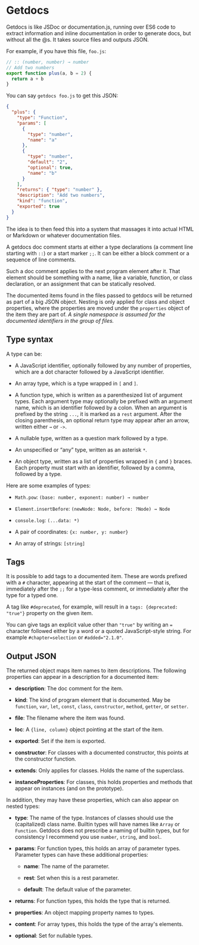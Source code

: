 # Getdocs

Getdocs is like JSDoc or documentation.js, running over ES6 code to
extract information and inline documentation in order to generate
docs, but without all the @s. It takes source files and outputs JSON.

For example, if you have this file, `foo.js`:

```javascript
// :: (number, number) → number
// Add two numbers
export function plus(a, b = 2) {
  return a + b
}
```

You can say `getdocs foo.js` to get this JSON:

```json
{
  "plus": {
    "type": "Function",
    "params": [
      {
        "type": "number",
        "name": "a"
      },
      {
        "type": "number",
        "default": "2",
        "optional": true,
        "name": "b"
      }
    ],
    "returns": { "type": "number" },
    "description": "Add two numbers",
    "kind": "function",
    "exported": true
  }
}
```

The idea is to then feed this into a system that massages it into
actual HTML or Markdown or whatever documentation files.

A getdocs doc comment starts at either a type declarations (a comment
line starting with `::`) or a start marker `;;`. It can be either a
block comment or a sequence of line comments.

Such a doc comment applies to the next program element after it. That
element should be something with a name, like a variable, function, or
class declaration, or an assignment that can be statically resolved.

The documented items found in the files passed to getdocs will be
returned as part of a big JSON object. Nesting is only applied for
class and object properties, where the properties are moved under the
`properties` object of the item they are part of. _A single namespace
is assumed for the documented identifiers in the group of files._

## Type syntax

A type can be:

 * A JavaScript identifier, optionally followed by any number of
   properties, which are a dot character followed by a JavaScript
   identifier.

 * An array type, which is a type wrapped in `[` and `]`.

 * A function type, which is written as a parenthesized list of
   argument types. Each argument type may optionally be prefixed with
   an argument name, which is an identifier followed by a colon. When
   an argument is prefixed by the string `...`, it is marked as a
   `rest` argument. After the closing parenthesis, an optional return
   type may appear after an arrow, written either `→` or `->`.

 * A nullable type, written as a question mark followed by a type.

 * An unspecified or “any” type, written as an asterisk `*`.

 * An object type, written as a list of properties wrapped in `{` and
   `}` braces. Each property must start with an identifier, followed
   by a comma, followed by a type.

Here are some examples of types:

 * `Math.pow`: `(base: number, exponent: number) → number`

 * `Element.insertBefore`: `(newNode: Node, before: ?Node) → Node`

 * `console.log`: `(...data: *)`

 * A pair of coordinates: `{x: number, y: number}`

 * An array of strings: `[string]`

## Tags

It is possible to add tags to a documented item. These are words
prefixed with a `#` character, appearing at the start of the comment —
that is, immediately after the `;;` for a type-less comment, or
immediately after the type for a typed one.

A tag like `#deprecated`, for example, will result in a `tags:
{deprecated: "true"}` property on the given item.

You can give tags an explicit value other than `"true"` by writing an
`=` character followed either by a word or a quoted JavaScript-style
string. For example `#chapter=selection` or `#added="2.1.0"`.

## Output JSON

The returned object maps item names to item descriptions. The
following properties can appear in a description for a documented
item:

 * **description**: The doc comment for the item.

 * **kind**: The kind of program element that is documented. May be
   `function`, `var`, `let`, `const`, `class`, `constructor`,
   `method`, `getter`, or `setter`.

 * **file**: The filename where the item was found.

 * **loc**: A `{line, column}` object pointing at the start of the item.

 * **exported**: Set if the item is exported.

 * **constructor**: For classes with a documented constructor, this
   points at the constructor function.

 * **extends**: Only applies for classes. Holds the name of the
   superclass.

 * **instanceProperties**: For classes, this holds properties and
   methods that appear on instances (and on the prototype).

In addition, they may have these properties, which can also appear on
nested types:

 * **type**: The name of the type. Instances of classes should use the
   (capitalized) class name. Builtin types will have names like
   `Array` or `Function`. Getdocs does not prescribe a naming of
   builtin types, but for consistency I recommend you use `number`,
   `string`, and `bool`.

 * **params**: For function types, this holds an array of parameter
   types. Parameter types can have these additional properties:

     * **name**: The name of the parameter.

     * **rest**: Set when this is a rest parameter.

     * **default**: The default value of the parameter.

 * **returns**: For function types, this holds the type that is
   returned.

 * **properties**: An object mapping property names to types.

 * **content**: For array types, this holds the type of the array's
   elements.

 * **optional**: Set for nullable types.
